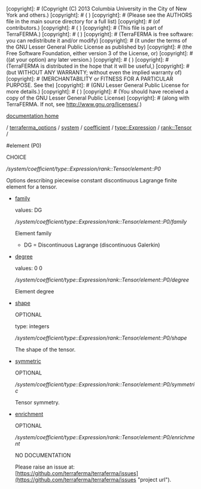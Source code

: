 [copyright]: # (Copyright (C) 2013 Columbia University in the City of New York and others.)
[copyright]: # ( )
[copyright]: # (Please see the AUTHORS file in the main source directory for a full list)
[copyright]: # (of contributors.)
[copyright]: # ( )
[copyright]: # (This file is part of TerraFERMA.)
[copyright]: # ( )
[copyright]: # (TerraFERMA is free software: you can redistribute it and/or modify)
[copyright]: # (it under the terms of the GNU Lesser General Public License as published by)
[copyright]: # (the Free Software Foundation, either version 3 of the License, or)
[copyright]: # ((at your option) any later version.)
[copyright]: # ( )
[copyright]: # (TerraFERMA is distributed in the hope that it will be useful,)
[copyright]: # (but WITHOUT ANY WARRANTY; without even the implied warranty of)
[copyright]: # (MERCHANTABILITY or FITNESS FOR A PARTICULAR PURPOSE. See the)
[copyright]: # (GNU Lesser General Public License for more details.)
[copyright]: # ( )
[copyright]: # (You should have received a copy of the GNU Lesser General Public License)
[copyright]: # (along with TerraFERMA. If not, see <http://www.gnu.org/licenses/>.)

[documentation home](Documentation)

/ [terraferma_options](../../../../../terraferma_options.md) / [system](../../../../system.md) / [coefficient](../../../coefficient.md) / [type::Expression](../../type__Expression.md) / [rank::Tensor](../rank__Tensor.md) /

#element (P0)

CHOICE 

*/system/coefficient/type::Expression/rank::Tensor/element::P0*

Options describing piecewise constant discontinuous Lagrange finite element for a tensor.

* [family](element__P0/family.md "child")

    values: DG

    */system/coefficient/type::Expression/rank::Tensor/element::P0/family*

    Element family
    
    - DG = Discontinuous Lagrange (discontinuous Galerkin)

* [degree](element__P0/degree.md "child")

    values: 0 0

    */system/coefficient/type::Expression/rank::Tensor/element::P0/degree*

    Element degree

* [shape](element__P0/shape.md "child")

    OPTIONAL 

    type: integers

    */system/coefficient/type::Expression/rank::Tensor/element::P0/shape*

    The shape of the tensor.

* [symmetric](element__P0/symmetric.md "child")

    OPTIONAL 

    */system/coefficient/type::Expression/rank::Tensor/element::P0/symmetric*

    Tensor symmetry.

* [enrichment](element__P0/enrichment.md "child")

    OPTIONAL 

    */system/coefficient/type::Expression/rank::Tensor/element::P0/enrichment*

    NO DOCUMENTATION

    Please raise an issue at: [https://github.com/terraferma/terraferma/issues](https://github.com/terraferma/terraferma/issues "project url").

[autogenerated]: # (This file was automatically generated from the schema file:/home/cwilson/repos/github/TerraFERMA/TerraFERMA/buckettools/schemas/element.rng.)

